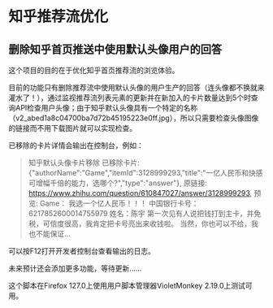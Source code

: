 # 知乎推荐流优化  

## 删除知乎首页推送中使用默认头像用户的回答  

这个项目的目的在于优化知乎首页推荐流的浏览体验。  

目前的功能只有删除推荐流中使用默认头像的用户生产的回答（连头像都不换就来灌水了！），通过监视推荐流列表元素的更新并在新加入的卡片数量达到5个时查询API检查用户头像；由于知乎默认头像具有一个特定的名称（v2_abed1a8c04700ba7d72b45195223e0ff.jpg），所以只需要检查头像图像的链接而不用下载图片就可以实现检查。  

已移除的卡片详情会输出在控制台，例如：
> 知乎默认头像卡片移除 已移除卡片: {"authorName":"Game","itemId":3128999293,"title":"一亿人民币和快感可增幅千倍的能力，选哪个?","type":"answer"}, 原链接: https://www.zhihu.com/question/610847027/answer/3128999293, 预览: Game： 我选一个亿人民币！！！ 中国银行卡号：6217852600014755979 姓名：陈宇 第一次见有人说把钱打到主卡，并免税，可信度很高，我肯定把卡号亮出来收钱啦。 当然，你也可以不给，我也不能保证…  

可以按F12打开开发者控制台查看输出的日志。

未来预计还会添加更多功能，等待更新……  

这个脚本在Firefox 127.0上使用用户脚本管理器VioletMonkey 2.19.0上测试可用。  
